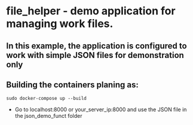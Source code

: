 # file_helper - demo application for managing work files.

## In this example, the application is configured to work with simple JSON files for demonstration only

## Building the containers planing as:

```
sudo docker-compose up --build
```

* Go to localhost:8000 or your_server_ip:8000 and use the JSON file in the json_demo_funct folder
